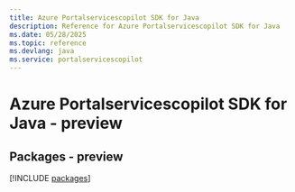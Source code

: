 ```yaml
---
title: Azure Portalservicescopilot SDK for Java
description: Reference for Azure Portalservicescopilot SDK for Java
ms.date: 05/28/2025
ms.topic: reference
ms.devlang: java
ms.service: portalservicescopilot
---
```

# Azure Portalservicescopilot SDK for Java - preview
## Packages - preview
[!INCLUDE [packages](portalservicescopilot-index.md)]